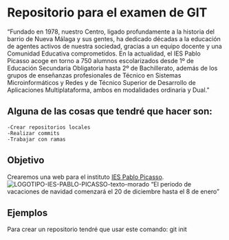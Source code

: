# Repositorio para el examen de GIT 
“Fundado en 1978, nuestro Centro, ligado profundamente a la historia del barrio de
Nueva Málaga y sus gentes, ha dedicado décadas a la educación de agentes activos de
nuestra sociedad, gracias a un equipo docente y una Comunidad Educativa
comprometidos.
En la actualidad, el IES Pablo Picasso acoge en torno a 750 alumnos escolarizados desde
1º de Educación Secundaria Obligatoria hasta 2º de Bachillerato, además de los grupos
de enseñanzas profesionales de Técnico en Sistemas Microinformáticos y Redes y de
Técnico Superior de Desarrollo de Aplicaciones Multiplataforma, ambos en modalidades
ordinaria y Dual.”
## Alguna de las cosas que tendré que hacer son:
``` 
-Crear repositorios locales
-Realizar commits
-Trabajar con ramas
```

## Objetivo
Crearemos una web para el instituto [IES Pablo Picasso](https://fpiespablopicasso.es/).
![LOGOTIPO-IES-PABLO-PICASSO-texto-morado](https://github.com/user-attachments/assets/7a27e650-ef32-45ec-ba32-0352a7fa30b2)
“El periodo de vacaciones de navidad comenzará el 20 de
diciembre hasta el 8 de enero” 
## Ejemplos
Para crear un repositorio tendré que usar este comando: 
git init
